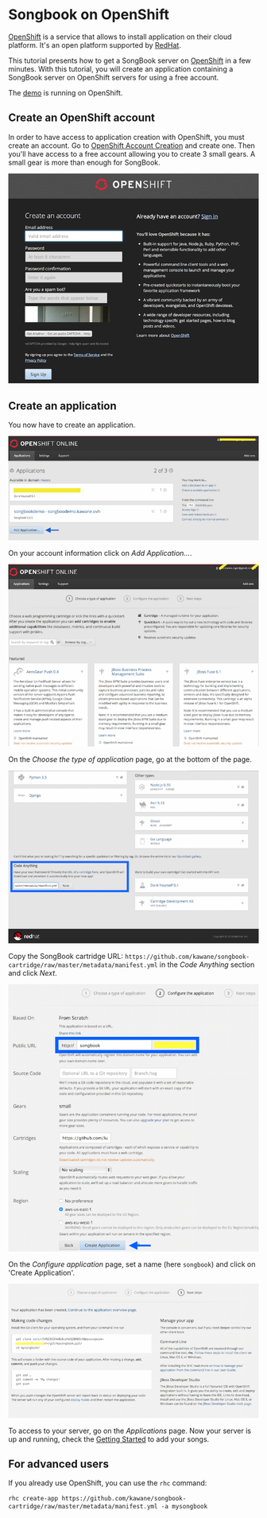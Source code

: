 # Songbook on OpenShift

[OpenShift](https://openshift.redhat.com) is a service that allows to install application on their cloud platform.
It's an open platform supported by [RedHat](https://www.redhat.com/en).

This tutorial presents how to get a SongBook server on [OpenShift](https://openshift.redhat.com) in a few minutes.
With this tutorial, you will create an application containing a SongBook server on OpenShift servers for using a free account.

The [demo](http://songbookdemo.kawane.ovh) is running on OpenShift.

## Create an OpenShift account

In order to have access to application creation with OpenShift, you must create an account.
Go to [OpenShift Account Creation](https://openshift.redhat.com/app/account/new?then=%2Fapp%2Faccount&web_user) and create one.
Then you'll have access to a free account allowing you to create 3 small gears. A small gear is more than enough for SongBook.

![AccountCreation](img/openshift/AccountCreation.png)


## Create an application

You now have to create an application.

![AccountInformation](img/openshift/AccountInformation.png)

On your account information click on *Add Application...*.

![ChooseApplication1](img/openshift/ChooseApplication1.png)

On the *Choose the type of application* page, go at the bottom of the page.

![ChooseApplication2](img/openshift/ChooseApplication2.png)

Copy the SongBook cartridge URL: `https://github.com/kawane/songbook-cartridge/raw/master/metadata/manifest.yml` in the *Code Anything* section and click *Next*.

![ConfigureApplication](img/openshift/ConfigureApplication.png)

On the *Configure application* page, set a name (here `songbook`) and click on 'Create Application'.

![NextSteps](img/openshift/NextSteps.png)

To access to your server, go on the *Applications* page.
Now your server is up and running, check the [Getting Started](Getting_Started.md) to add your songs.


## For advanced users

If you already use OpenShift, you can use the `rhc` command:


```shell
rhc create-app https://github.com/kawane/songbook-cartridge/raw/master/metadata/manifest.yml -a mysongbook
```



